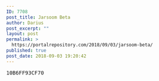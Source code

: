 ```yaml
---
ID: 7708
post_title: Jarsoom Beta
author: Darius
post_excerpt: ""
layout: post
permalink: >
  https://portalrepository.com/2018/09/03/jarsoom-beta/
published: true
post_date: 2018-09-03 19:20:42
---
```

<pre>10B6FF93CF70</pre>